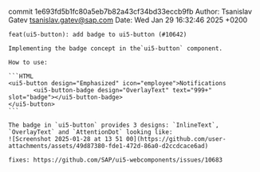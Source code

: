 commit 1e693fd5b1fc80a5eb7b82a43cf34bd33eccb9fb
Author: Tsanislav Gatev <tsanislav.gatev@sap.com>
Date:   Wed Jan 29 16:32:46 2025 +0200

    feat(ui5-button): add badge to ui5-button (#10642)
    
    Implementing the badge concept in the`ui5-button` component.
    
    How to use:
    
    ```HTML
    <ui5-button design="Emphasized" icon="employee">Notifications
           <ui5-button-badge design="OverlayText" text="999+" slot="badge"></ui5-button-badge>
    </ui5-button>
    ```
    
    The badge in `ui5-button` provides 3 designs: `InlineText`, `OverlayText` and `AttentionDot` looking like:
    ![Screenshot 2025-01-28 at 13 51 00](https://github.com/user-attachments/assets/49d87380-fde1-472d-86a0-d2ccdcace6ad)
    
    fixes: https://github.com/SAP/ui5-webcomponents/issues/10683
